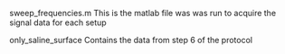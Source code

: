 sweep_frequencies.m
This is the matlab file was was run to acquire the signal data for each setup

only_saline_surface
Contains the data from step 6 of the protocol
